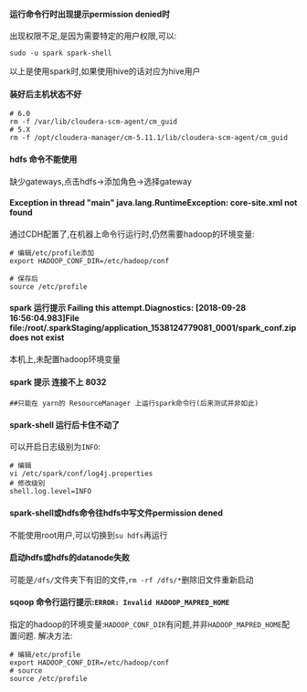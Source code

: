 #### 运行命令行时出现提示permission denied时
出现权限不足,是因为需要特定的用户权限,可以:
```
sudo -u spark spark-shell
```
以上是使用spark时,如果使用hive的话对应为hive用户
#### 装好后主机状态不好
```
# 6.0
rm -f /var/lib/cloudera-scm-agent/cm_guid 
# 5.X
rm -f /opt/cloudera-manager/cm-5.11.1/lib/cloudera-scm-agent/cm_guid
```
#### hdfs 命令不能使用
缺少gateways,点击hdfs->添加角色->选择gateway

#### Exception in thread "main" java.lang.RuntimeException: core-site.xml not found

通过CDH配置了,在机器上命令行运行时,仍然需要hadoop的环境变量:
```
# 编辑/etc/profile添加
export HADOOP_CONF_DIR=/etc/hadoop/conf

# 保存后
source /etc/profile
```

#### spark 运行提示 Failing this attempt.Diagnostics: [2018-09-28 16:56:04.983]File file:/root/.sparkStaging/application_1538124779081_0001/__spark_conf__.zip does not exist

本机上,未配置hadoop环境变量

#### spark 提示 连接不上 8032 

```
##只能在 yarn的	ResourceManager 上运行spark命令行(后来测试并非如此)
```

#### spark-shell 运行后卡住不动了
可以开启日志级别为`INFO`:
```
# 编辑
vi /etc/spark/conf/log4j.properties 
# 修改级别
shell.log.level=INFO
```
#### spark-shell或hdfs命令往hdfs中写文件permission dened 
不能使用root用户,可以切换到`su hdfs`再运行
#### 启动hdfs或hdfs的datanode失败
可能是`/dfs/`文件夹下有旧的文件,`rm -rf /dfs/*`删除旧文件重新启动

#### sqoop 命令行运行提示:`ERROR: Invalid HADOOP_MAPRED_HOME`

指定的hadoop的环境变量:`HADOOP_CONF_DIR`有问题,并非`HADOOP_MAPRED_HOME`配置问题.
解决方法:
```
# 编辑/etc/profile
export HADOOP_CONF_DIR=/etc/hadoop/conf
# source
source /etc/profile
```